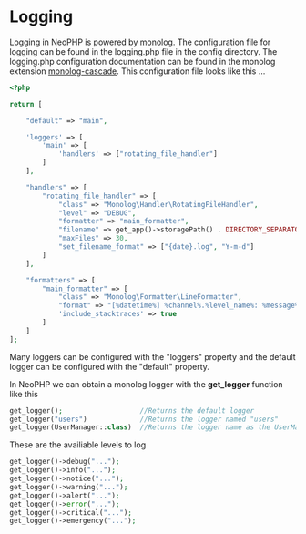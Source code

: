 # Logging

Logging in NeoPHP is powered by [monolog](https://github.com/Seldaek/monolog). The configuration file for logging can be found in the logging.php file in the config directory. The logging.php configuration documentation can be found in the monolog extension [monolog-cascade](https://github.com/theorchard/monolog-cascade). This configuration file looks like this ...
```PHP
<?php

return [

    "default" => "main",

    'loggers' => [
        'main' => [
            'handlers' => ["rotating_file_handler"]
        ]
    ],

    "handlers" => [
        "rotating_file_handler" => [
            "class" => "Monolog\Handler\RotatingFileHandler",
            "level" => "DEBUG",
            "formatter" => "main_formatter",
            "filename" => get_app()->storagePath() . DIRECTORY_SEPARATOR . "logs" . DIRECTORY_SEPARATOR . "{date}",
            "maxFiles" => 30,
            "set_filename_format" => ["{date}.log", "Y-m-d"]
        ]
    ],

    "formatters" => [
        "main_formatter" => [
            "class" => "Monolog\Formatter\LineFormatter",
            "format" => "[%datetime%] %channel%.%level_name%: %message%\n",
            'include_stacktraces' => true
        ]
    ]
];
```
Many loggers can be configured with the "loggers" property and the default logger can be configured with the "default" property.

In NeoPHP we can obtain a monolog logger with the **get_logger** function like this
```PHP
get_logger();                   //Returns the default logger
get_logger("users")             //Returns the logger named "users"
get_logger(UserManager::class)  //Returns the logger name as the UserManager class
```
These are the availiable levels to log
```PHP
get_logger()->debug("...");
get_logger()->info("...");
get_logger()->notice("...");
get_logger()->warning("...");
get_logger()->alert("...");
get_logger()->error("...");
get_logger()->critical("...");
get_logger()->emergency("...");
```